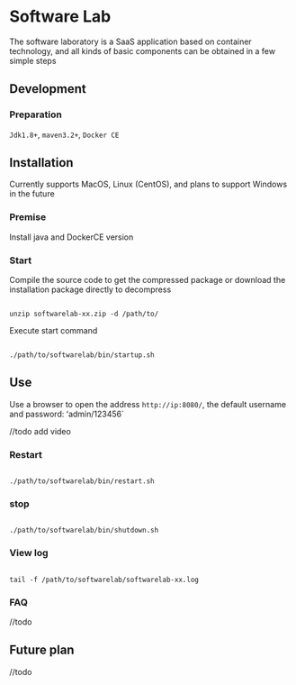 # Software Lab

The software laboratory is a SaaS application based on container technology, and all kinds of basic components can be obtained in a few simple steps

## Development

### Preparation

`Jdk1.8+`, `maven3.2+`, `Docker CE`

## Installation

Currently supports MacOS, Linux (CentOS), and plans to support Windows in the future

### Premise

Install java and DockerCE version

### Start

Compile the source code to get the compressed package or download the installation package directly to decompress

```

unzip softwarelab-xx.zip -d /path/to/

```

Execute start command

```

./path/to/softwarelab/bin/startup.sh

```

## Use

Use a browser to open the address `http://ip:8080/`, the default username and password: ʻadmin/123456`

//todo add video

### Restart

```

./path/to/softwarelab/bin/restart.sh

```

### stop

```

./path/to/softwarelab/bin/shutdown.sh

```

### View log

```

tail -f /path/to/softwarelab/softwarelab-xx.log

```

### FAQ

//todo

## Future plan

//todo
